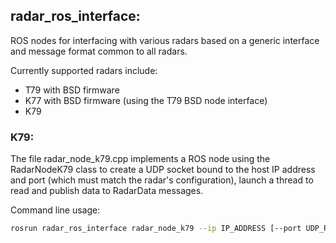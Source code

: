 ## radar_ros_interface:
ROS nodes for interfacing with various radars based on a generic interface and message format common to all radars.

Currently supported radars include:

- T79 with BSD firmware
- K77 with BSD firmware (using the T79 BSD node interface)
- K79

### K79:

The file radar_node_k79.cpp implements a ROS node using the RadarNodeK79 class to create a UDP socket bound to the host IP address and port (which must match the radar's configuration), launch a thread to read and publish data to RadarData messages.

Command line usage:	

```bash
rosrun radar_ros_interface radar_node_k79 --ip IP_ADDRESS [--port UDP_PORT] [--name RADAR_NAME] [--frame RADAR_FRAME_ID]
```

